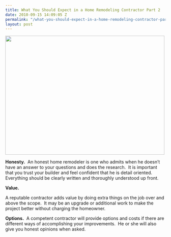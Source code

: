 ```yaml
---
title: What You Should Expect in a Home Remodeling Contractor Part 2
date: 2010-09-15 14:09:05 Z
permalink: "/what-you-should-expect-in-a-home-remodeling-contractor-part-2/"
layout: post
---
```


<strong><a href="http://www.murraylampert.com/about/"><img class="aligncenter size-full wp-image-517" title="500_1190239443_homeimprovement_ca" src="http://murraylampert.com/wp-content/uploads/2010/09/500_1190239443_homeimprovement_ca1.jpg" alt="" width="500" height="375" /></a></strong>

<strong>Honesty.</strong>  An honest home remodeler is one who admits when he doesn’t have an answer to your questions and does the research.  It is important that you trust your builder and feel confident that he is detail oriented.  Everything should be clearly written and thoroughly understood up front.

<strong>Value.</strong> 

A reputable contractor adds value by doing extra things on the job over and above the scope.  It may be an upgrade or additional work to make the project better without charging the homeowner.

<strong>Options.</strong>  A competent contractor will provide options and costs if there are different ways of accomplishing your improvements.  He or she will also give you honest opinions when asked.
